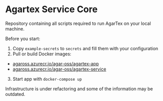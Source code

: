# Agartex Service Core

Repository containing all scripts required to run AgarTex on your local machine.

Before you start:
1. Copy `example-secrets` to `secrets` and fill them with your configuration
2. Pull or build Docker images:
  * [agaross.azurecr.io/agar-oss/agartex-app](https://github.com/Agar-OSS/agartex-app)
  * [agaross.azurecr.io/agar-oss/agartex-service](https://github.com/Agar-OSS/agartex-service)
3. Start app with `docker-compose up`

Infrastructure is under refactoring and some of the information may be outdated.
